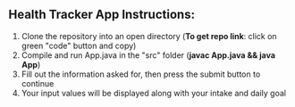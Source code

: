 ## Health Tracker App Instructions:

1. Clone the repository into an open directory (**To get repo link**: click on green "code" button and copy)
2. Compile and run App.java in the "src" folder (**javac App.java && java App**)
3. Fill out the information asked for, then press the submit button to continue
4. Your input values will be displayed along with your intake and daily goal
